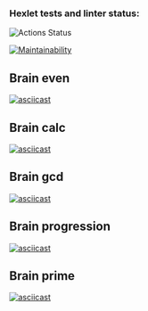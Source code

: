 ### Hexlet tests and linter status:
![Actions Status](https://github.com/ivanov-v/frontend-project-lvl1/workflows/hexlet-check/badge.svg)

[![Maintainability](https://api.codeclimate.com/v1/badges/a99a88d28ad37a79dbf6/maintainability)](https://codeclimate.com/github/codeclimate/codeclimate/maintainability)

## Brain even
[![asciicast](https://asciinema.org/a/sBvbV9u5lqWSlXRz0stuWx2n7.svg)](https://asciinema.org/a/sBvbV9u5lqWSlXRz0stuWx2n7)

## Brain calc
[![asciicast](https://asciinema.org/a/cwPPGpopfuVS8VQEmQD4dCr0m.svg)](https://asciinema.org/a/cwPPGpopfuVS8VQEmQD4dCr0m)

## Brain gcd
[![asciicast](https://asciinema.org/a/6NZFTjIZpJ6pB5f4PzENmLvoC.svg)](https://asciinema.org/a/6NZFTjIZpJ6pB5f4PzENmLvoC)

## Brain progression
[![asciicast](https://asciinema.org/a/9braG7bpivhuMjEjvy4EmUwCR.svg)](https://asciinema.org/a/9braG7bpivhuMjEjvy4EmUwCR)

## Brain prime
[![asciicast](https://asciinema.org/a/DUGLeZRjGQZUKGdCNbDxhxZQg.svg)](https://asciinema.org/a/DUGLeZRjGQZUKGdCNbDxhxZQg)
